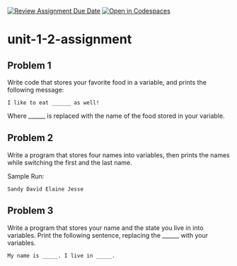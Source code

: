 [![Review Assignment Due Date](https://classroom.github.com/assets/deadline-readme-button-22041afd0340ce965d47ae6ef1cefeee28c7c493a6346c4f15d667ab976d596c.svg)](https://classroom.github.com/a/ISgyZdrV)
[![Open in Codespaces](https://classroom.github.com/assets/launch-codespace-2972f46106e565e64193e422d61a12cf1da4916b45550586e14ef0a7c637dd04.svg)](https://classroom.github.com/open-in-codespaces?assignment_repo_id=15754855)
# unit-1-2-assignment
## Problem 1
Write code that stores your favorite food in a variable, and prints the following message:
```
I like to eat ______ as well!
```
Where ______ is replaced with the name of the food stored in your variable.

## Problem 2
Write a program that stores four names into variables, then prints the names while switching the first and the last name.

Sample Run:
```
Sandy David Elaine Jesse
```

## Problem 3
Write a program that stores your name and the state you live in into variables. Print the following sentence, replacing the ______ with your variables.

```
My name is _____. I live in _____.
```
